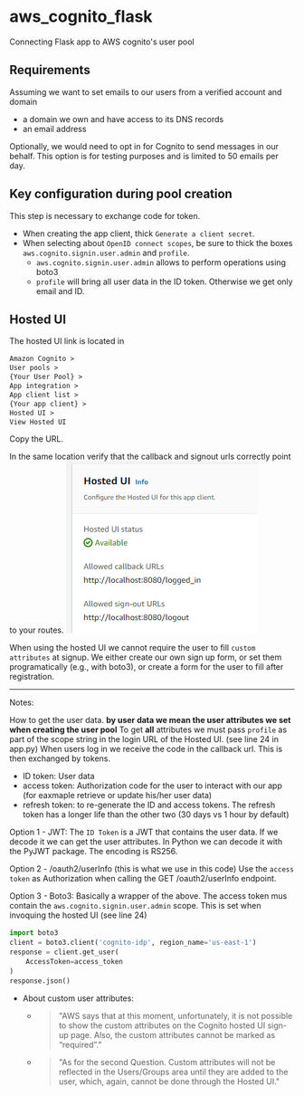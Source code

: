 # aws_cognito_flask
Connecting Flask app to AWS cognito's user pool


## Requirements
Assuming we want to set emails to our users from a verified account and domain
- a domain we own and have access to its DNS records
- an email address

Optionally, we would need to opt in for Cognito to send messages in our behalf.
This option is for testing purposes and is limited to 50 emails per day. 


## Key configuration during pool creation
This step is necessary to exchange code for token.
- When creating the app client, thick `Generate a client secret`. 
- When selecting about `OpenID connect scopes`, be sure to thick the boxes `aws.cognito.signin.user.admin` and `profile`.
    - `aws.cognito.signin.user.admin` allows to perform operations using boto3
    - `profile` will bring all user data in the ID token. Otherwise we get only email and ID. 

## Hosted UI
The hosted UI link is located in
```
Amazon Cognito > 
User pools > 
{Your User Pool} > 
App integration > 
App client list > 
{Your app client} > 
Hosted UI > 
View Hosted UI
```
Copy the URL.

In the same location verify that the callback and signout urls correctly point to your routes.
![Alt text](image.png)

When using the hosted UI we cannot require the user to fill `custom attributes` at signup. 
We either create our own sign up form, or set them programatically (e.g., with boto3), or create a form for the user to fill after registration. 

---
Notes: 

How to get the user data.
__by user data we mean the user attributes we set when creating the user pool__
To get **all** attributes we must pass `profile` as part of the scope string in the login URL of the Hosted UI. (see line 24 in app.py)
When users log in we receive the code in the callback url. This is then exchanged by tokens.
- ID token: User data
- access token: Authorization code for the user to interact with our app (for eaxmaple retrieve or update his/her user data)
- refresh token: to re-generate the ID and access tokens. The refresh token has a longer life than the other two (30 days vs 1 hour by default)

Option 1 - JWT:
The `ID Token` is a JWT that contains the user data. If we decode it we can get the user attributes.
In Python we can decode it with the PyJWT package. The encoding is RS256.

Option 2 - /oauth2/userInfo (this is what we use in this code)
Use the `access token` as Authorization when calling the GET /oauth2/userInfo endpoint.

Option 3 - Boto3:
Basically a wrapper of the above.
The access token mus contain the `aws.cognito.signin.user.admin` scope. This is set when invoquing the hosted UI (see line 24)
```python
import boto3
client = boto3.client('cognito-idp', region_name='us-east-1')
response = client.get_user(
    AccessToken=access_token
)
response.json()
```

- About custom user attributes:
    - >"AWS says that at this moment, unfortunately, it is not possible to show the custom attributes on the Cognito hosted UI sign-up page. Also, the custom attributes cannot be marked as “required”."
    - >"As for the second Question. Custom attributes will not be reflected in the Users/Groups area until they are added to the user, which, again, cannot be done through the Hosted UI."